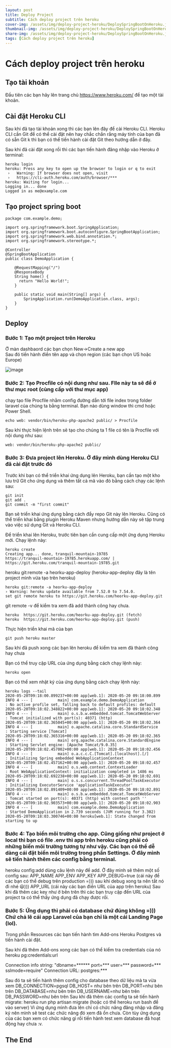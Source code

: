 ```yaml
---
layout: post
title: Deploy Project
subtitle: Cách deploy project trên heroku
cover-img: /assets/img/deploy-project-heroku/DeploySpringBootOnHeroku.jpg
thumbnail-img: /assets/img/deploy-project-heroku/DeploySpringBootOnHeroku.jpg
share-img: /assets/img/deploy-project-heroku/DeploySpringBootOnHeroku.jpg
tags: [Cách deploy project trên heroku]
---
```


# Cách deploy project trên heroku

## Tạo tài khoản

Đầu tiên các bạn hãy lên trang chủ https://www.heroku.com/ để tạo một tài khoản.


## Cài đặt Heroku CLI

Sau khi đã tạo tài khoản xong thì các bạn lên đây để cài Heroku CLI. Heroku CLI cần Git để có thể cài đặt nên hay chắc chắn rắng máy tính của bạn đã có sẵn Git k thì bạn có thể tiến hành cài đặt Git theo hướng dẫn ở đây.

Sau khi đã cài đặt xong rồi thì các bạn tiến hành đăng nhập vào Heroku ở terminal:

```
heroku login
heroku: Press any key to open up the browser to login or q to exit
 ›   Warning: If browser does not open, visit
 ›   https://cli-auth.heroku.com/auth/browser/***
heroku: Waiting for login...
Logging in... done
Logged in as me@example.com
```

## Tạo project spring boot 

```
package com.example.demo;

import org.springframework.boot.SpringApplication;
import org.springframework.boot.autoconfigure.SpringBootApplication;
import org.springframework.web.bind.annotation.*;
import org.springframework.stereotype.*;

@Controller
@SpringBootApplication
public class DemoApplication {

    @RequestMapping("/")
    @ResponseBody
    String home() {
      return "Hello World!";
    }

    public static void main(String[] args) {
        SpringApplication.run(DemoApplication.class, args);
    }
}
```

## Deploy

### Bước 1: Tạo một project trên Heroku

Ở màn dashbaord các bạn chọn New->Create a new app\
Sau đó tiến hành điền tên app và chọn region (các bạn chọn US hoặc Europe)

![image](https://user-images.githubusercontent.com/109157942/224484658-16dcf012-a7fc-4f51-af33-9215dfdcb643.png)

### Bước 2: Tạo Procfile có nội dung như sau. FIle này ta sẽ để ở thư mục root (cùng cấp với thư mục app)

 chạy tạo file Procfile nhằm config đường dẫn tới file index trong folder laravel của chúng ta bằng terminal. Bạn nào dùng window thì cmd hoặc Power Shell.
 
 ```
 echo web: vendor/bin/heroku-php-apache2 public/ > Procfile
 ```
 Sau khi thực hiện lệnh trên sẽ tạo cho chúng ta 1 file có tên là Procfile với nội dung như sau:
```
web: vendor/bin/heroku-php-apache2 public/
```

### Bước 3: Đưa project lên Heroku. Ở đây mình dùng Heroku CLI đã cài đặt trước đó

Trước khi bạn có thể triển khai ứng dụng lên Heroku, bạn cần tạo một kho lưu trữ Git cho ứng dụng và thêm tất cả mã vào đó bằng cách chạy các lệnh sau:

```
git init
git add .
git commit -m "first commit"
```
Bạn sẽ triển khai ứng dụng bằng cách đẩy repo Git này lên Heroku. Cũng có thể triển khai bằng plugin Heroku Maven nhưng hướng dẫn này sẽ tập trung vào việc sử dụng Git và Heroku CLI.

Để triển khai lên Heroku, trước tiên bạn cần cung cấp một ứng dụng Heroku mới. Chạy lệnh này:

```
heroku create
Creating app... done, tranquil-mountain-19785
https://tranquil-mountain-19785.herokuapp.com/ | https://git.heroku.com/tranquil-mountain-19785.git
```
heroku git:remote -a heorku-app-deploy (heroku-app-deploy đây là tên project mình vừa tạo trên heroku)

```
heroku git:remote -a heorku-app-deploy
› Warning: heroku update available from 7.52.0 to 7.54.0.
set git remote heroku to https://git.heroku.com/heorku-app-deploy.git
```


git remote -v để kiểm tra xem đã add thành công hay chưa.
```
heroku  https://git.heroku.com/heorku-app-deploy.git (fetch)
heroku  https://git.heroku.com/heorku-app-deploy.git (push)
```
Thực hiện triển khai mã của bạn 

```
git push heroku master
```


Sau khi đã push xong các bạn lên heroku để kiểm tra xem đã thành công hay chưa

 Bạn có thể truy cập URL của ứng dụng bằng cách chạy lệnh này:
 
 ```
 heroku open
 ```
Bạn có thể xem nhật ký của ứng dụng bằng cách chạy lệnh này:
```
heroku logs --tail
2020-05-20T09:18:00.899237+00:00 app[web.1]: 2020-05-20 09:18:00.899  INFO 4 --- [           main] com.example.demo.DemoApplication         : No active profile set, falling back to default profiles: default
2020-05-20T09:18:02.348822+00:00 app[web.1]: 2020-05-20 09:18:02.348  INFO 4 --- [           main] o.s.b.w.embedded.tomcat.TomcatWebServer  : Tomcat initialized with port(s): 40371 (http)
2020-05-20T09:18:02.365045+00:00 app[web.1]: 2020-05-20 09:18:02.364  INFO 4 --- [           main] o.apache.catalina.core.StandardService   : Starting service [Tomcat]
2020-05-20T09:18:02.365316+00:00 app[web.1]: 2020-05-20 09:18:02.365  INFO 4 --- [           main] org.apache.catalina.core.StandardEngine  : Starting Servlet engine: [Apache Tomcat/9.0.35]
2020-05-20T09:18:02.457002+00:00 app[web.1]: 2020-05-20 09:18:02.456  INFO 4 --- [           main] o.a.c.c.C.[Tomcat].[localhost].[/]       : Initializing Spring embedded WebApplicationContext
2020-05-20T09:18:02.457162+00:00 app[web.1]: 2020-05-20 09:18:02.457  INFO 4 --- [           main] o.s.web.context.ContextLoader            : Root WebApplicationContext: initialization completed in 1486 ms
2020-05-20T09:18:02.692238+00:00 app[web.1]: 2020-05-20 09:18:02.691  INFO 4 --- [           main] o.s.s.concurrent.ThreadPoolTaskExecutor  : Initializing ExecutorService 'applicationTaskExecutor'
2020-05-20T09:18:02.891409+00:00 app[web.1]: 2020-05-20 09:18:02.891  INFO 4 --- [           main] o.s.b.w.embedded.tomcat.TomcatWebServer  : Tomcat started on port(s): 40371 (http) with context path ''
2020-05-20T09:18:02.903573+00:00 app[web.1]: 2020-05-20 09:18:02.903  INFO 4 --- [           main] com.example.demo.DemoApplication         : Started DemoApplication in 2.739 seconds (JVM running for 3.302)
2020-05-20T09:18:03.300746+00:00 heroku[web.1]: State changed from starting to up
```

###  Bước 4: Tạo biến môi trường cho app. Cũng giống như project ở local thì bạn có file .env thì app trên heroku cũng phải có những biến môi trường tương tự như vậy. Các bạn có thể dễ dàng cái đặt biến môi trường trong phần Settings. Ở đây mình sẽ tiến hành thêm các config bằng terminal.

heroku config:add <name-config> dùng câu lệnh này để add. Ở đây mình sẽ thêm một số config sau:
APP_NAME
APP_ENV
APP_KEY
APP_DEBUG=true (cái này để các bạn có thể debug trên production =))) sau khi debug xong ta nên tắt nó đi nhé 😃)))
APP_URL (cái này các bạn điền URL của app trên heroku)
Sau khi đã thêm các key như ở bên trên thì các bạn truy cập đến URL của project ta có thể thấy ứng dụng đã chạy được rồi.

### Bước 5: Ứng dụng thì phải có database chứ đúng không =))) Chứ chả lẽ cái app Laravel của bạn chỉ là một cái Landing Page (lol).

Trong phần Resources các bạn tiến hành tìm Add-ons Heroku Postgres và tiến hành cài đặt.

Sau khi đã thêm Add-ons xong các bạn có thể kiểm tra credentials của nó
heroku pg:credentials:url

Connection info string:
   "dbname=****** port=*** user=*** password=*** sslmode=require"
Connection URL:
   postgres:***

Sau đó ta sẽ tiến hành thêm config cho database theo dữ liệu mà ta vừa xem
DB_CONNECTION=pgsql
DB_HOST= như bên trên
DB_PORT=như bên trên
DB_DATABASE=như bên trên
DB_USERNAME=như bên trên
DB_PASSWORD=như bên trên
Sau khi đã thêm các config ta sẽ tiến hành migrate: heroku run php artisan migrate (hoặc có thể heroku run bash để vào server)
Vì ứng dụng mình đưa lên chỉ có chức năng đăng nhập và đăng ký nên mình sẽ test các chức năng đó xem đã ổn chưa. Còn tùy ứng dụng của các bạn xem có chức năng gì rồi tiến hành test xem database đã hoạt động hay chưa :v.

## The End